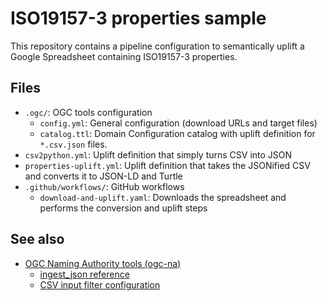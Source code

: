 # ISO19157-3 properties sample

This repository contains a pipeline configuration to semantically uplift a Google Spreadsheet
containing ISO19157-3 properties.

## Files

- `.ogc/`: OGC tools configuration
  - `config.yml`: General configuration (download URLs and target files) 
  - `catalog.ttl`: Domain Configuration catalog with uplift definition for `*.csv.json` files.
- `csv2python.yml`: Uplift definition that simply turns CSV into JSON
- `properties-uplift.yml`: Uplift definition that takes the JSONified CSV and converts it to JSON-LD and Turtle
- `.github/workflows/`: GitHub workflows
  - `download-and-uplift.yaml`: Downloads the spreadsheet and performs the conversion and uplift steps

## See also

- [OGC Naming Authority tools (ogc-na)](https://opengeospatial.github.io/ogc-na-tools/)
  - [ingest_json reference](https://opengeospatial.github.io/ogc-na-tools/reference/ogc/na/ingest_json/)
  - [CSV input filter configuration](https://opengeospatial.github.io/ogc-na-tools/reference/ogc/na/input_filters/csv/)